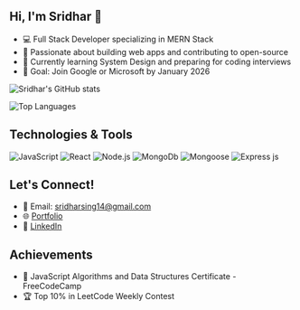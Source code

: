## Hi, I'm Sridhar 👋
- 💻 Full Stack Developer specializing in MERN Stack
- 🚀 Passionate about building web apps and contributing to open-source
- 🌱 Currently learning System Design and preparing for coding interviews
- 🎯 Goal: Join Google or Microsoft by January 2026



![Sridhar's GitHub stats](https://github-readme-stats.vercel.app/api?username=Sridharsing7570&show_icons=true&theme=radical)


![Top Languages](https://github-readme-stats.vercel.app/api/top-langs/?username=Sridharsing7570&layout=compact&theme=radical)


## Technologies & Tools
![JavaScript](https://img.shields.io/badge/Code-JavaScript-informational?style=flat&logo=javascript&color=F7DF1E)
![React](https://img.shields.io/badge/Framework-React-informational?style=flat&logo=react&color=61DAFB)
![Node.js](https://img.shields.io/badge/Backend-Node.js-informational?style=flat&logo=node.js&color=339933)
![MongoDb](https://img.shields.io/badge/Database-MongoDb-informational?style=flat&logo=mongodb&color=339933)
![Mongoose](https://img.shields.io/badge/ODM-Mongoose-informational?style=flat&logo=moongoose&color=880000)
![Express js](https://img.shields.io/badge/Framework-Express-informational?style=flat&logo=express&color=e2d922)




## Let's Connect!
- 📧 Email: [sridharsing14@gmail.com](mailto:sridharsing14@gmail.com)
- 🌐 [Portfolio](https://sidhu-portfolio.com)
- 💼 [LinkedIn](https://www.linkedin.com/in/sridhar-sing-4b7b8a244/)

## Achievements
- 📜 JavaScript Algorithms and Data Structures Certificate - FreeCodeCamp
- 🏆 Top 10% in LeetCode Weekly Contest
